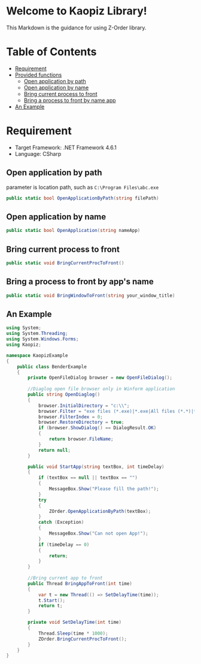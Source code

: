 # Welcome to Kaopiz Library!
This Markdown is the guidance for using  Z-Order library. 

# Table of Contents
 * [Requirement](#Requirement)
 * [Provided functions](#Provided-functions)
	* [Open application by path ](#Open-application-by-path )
	 * [Open application by name](#Open-application-by-name)
	 * [Bring current process to front](#Bring-current-process-to-front)
	 * [Bring a process to front by name app](#Bring-a-process-to-front-by-name-app)
 * [An Example](#An-Example)
# Requirement
- Target Framework: .NET Framework 4.6.1
- Language: CSharp


## Open application by path 
parameter is location path, such as `C:\Program Files\abc.exe`
```csharp
public static bool OpenApplicationByPath(string filePath)
```

## Open application by name
```csharp
public static bool OpenApplication(string nameApp)
```

## Bring current process to front
```csharp
public static void BringCurrentProcToFront()
```

## Bring a process to front by app's name
```csharp
public static void BringWindowToFront(string your_window_title)
```

## An Example
```csharp
using System;
using System.Threading;
using System.Windows.Forms;
using Kaopiz;

namespace KaopizExample
{
    public class BenderExample
    {
        private OpenFileDialog browser = new OpenFileDialog();
		
		//Diaglog open file browser only in Winform application
        public string OpenDiaglog()
        {
            browser.InitialDirectory = "c:\\";
            browser.Filter = "exe files (*.exe)|*.exe|All files (*.*)|*.*";
            browser.FilterIndex = 0;
            browser.RestoreDirectory = true;
            if (browser.ShowDialog() == DialogResult.OK)
            {
                return browser.FileName;
            }
            return null;
        }

        public void StartApp(string textBox, int timeDelay)
        {
            if (textBox == null || textBox == "")
            {
                MessageBox.Show("Please fill the path!");
            }
            try
            {
                ZOrder.OpenApplicationByPath(textBox);
            }
            catch (Exception)
            {
                MessageBox.Show("Can not open App!");
            }
            if (timeDelay == 0)
            {
                return;
            }
        }
		
		//Bring current app to front
        public Thread BringAppToFront(int time)
        {
            var t = new Thread(() => SetDelayTime(time));
            t.Start();
            return t;
        }

        private void SetDelayTime(int time)
        {
            Thread.Sleep(time * 1000);
            ZOrder.BringCurrentProcToFront();
        }
    }   
}
```
